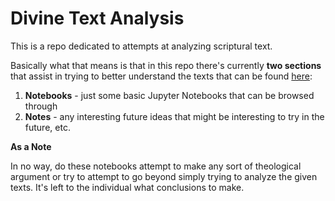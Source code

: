 # Divine Text Analysis

This is a repo dedicated to attempts at analyzing scriptural text. 

Basically what that means is that in this repo there's currently **two sections** that assist in trying to better understand the texts that can be found [here](https://scriptures.nephi.org/):

1. **Notebooks** - just some basic Jupyter Notebooks that can be browsed through
2. **Notes** - any interesting future ideas that might be interesting to try in the future, etc.

**As a Note**

In no way, do these notebooks attempt to make any sort of theological argument or try to attempt to go beyond simply trying to analyze the given texts.
It's left to the individual what conclusions to make.  
